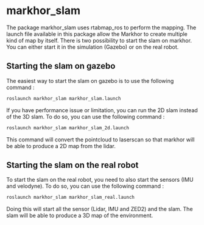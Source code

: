 # markhor_slam

The package markhor_slam uses rtabmap_ros to perform the mapping. The launch file available in this package allow the Markhor to create multiple kind of map by itself. There is two possibility to start the slam on markhor. You can either start it in the simulation (Gazebo) or on the real robot.


## Starting the slam on gazebo

The easiest way to start the slam on gazebo is to use the following command :

```bash
roslaunch markhor_slam markhor_slam.launch
```


If you have performance issue or limitation, you can run the 2D slam instead of the 3D slam. To do so, you can use the following command :

```bash
roslaunch markhor_slam markhor_slam_2d.launch
```


This command will convert the pointcloud to laserscan so that markhor will be able to produce a 2D map from the lidar.

## Starting the slam on the real robot

To start the slam on the real robot, you need to also start the sensors (IMU and velodyne). To do so, you can use the following command :


```bash
roslaunch markhor_slam markhor_slam_real.launch
```

Doing this will start all the sensor (Lidar, IMU and ZED2) and the slam. The slam will be able to produce a 3D map of the environment. 